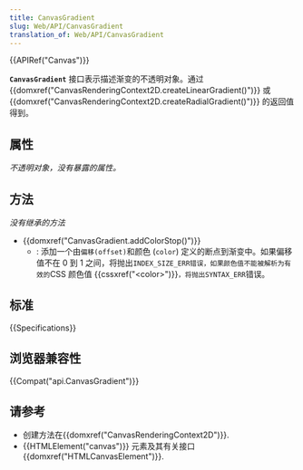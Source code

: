 ```yaml
---
title: CanvasGradient
slug: Web/API/CanvasGradient
translation_of: Web/API/CanvasGradient
---
```

{{APIRef("Canvas")}}

**`CanvasGradient`** 接口表示描述渐变的不透明对象。通过 {{domxref("CanvasRenderingContext2D.createLinearGradient()")}} 或 {{domxref("CanvasRenderingContext2D.createRadialGradient()")}} 的返回值得到。

## 属性

_不透明对象，没有暴露的属性。_

## 方法

_没有继承的方法_

- {{domxref("CanvasGradient.addColorStop()")}}
  - : 添加一个由`偏移(offset)`和颜色 (`color`) 定义的断点到渐变中。如果偏移值不在 0 到 1 之间，将抛出`INDEX_SIZE_ERR错误，如果颜色值不能被解析为有效的`CSS 颜色值 {{cssxref("&lt;color&gt;")}}`，将抛出SYNTAX_ERR`错误。

## 标准

{{Specifications}}

## 浏览器兼容性

{{Compat("api.CanvasGradient")}}

## 请参考

- 创建方法在{{domxref("CanvasRenderingContext2D")}}.
- {{HTMLElement("canvas")}} 元素及其有关接口{{domxref("HTMLCanvasElement")}}.
